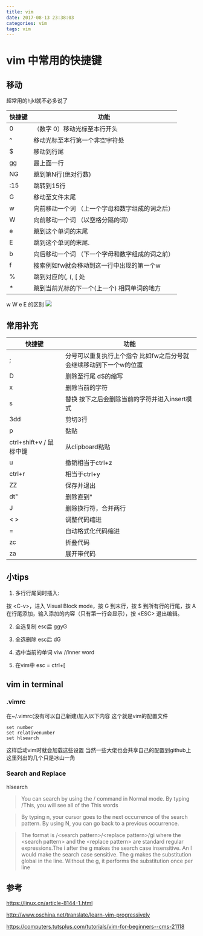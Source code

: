 ```yaml
---
title: vim
date: 2017-08-13 23:38:03
categories: vim
tags: vim
---
```

# vim 中常用的快捷键

<!--more-->

## 移动

超常用的hjkl就不必多说了

| 快捷键 | 功能                                            |
| ------ | ----------------------------------------------- |
| 0      | （数字 0）移动光标至本行开头                    |
| ^      | 移动光标至本行第一个非空字符处                  |
| $      | 移动到行尾                                      |
| gg     | 最上面一行                                      |
| NG     | 跳到第N行(绝对行数)                             |
| :15    | 跳转到15行                                      |
| G      | 移动至文件末尾                                  |
| w      | 向前移动一个词 （上一个字母和数字组成的词之后） |
| W      | 向前移动一个词 （以空格分隔的词）               |
| e      | 跳到这个单词的末尾                              |
| E      | 跳到这个单词的末尾.                             |
| b      | 向后移动一个词 （下一个字母和数字组成的词之前） |
| f      | 搜索例如fw就会移动到这一行中出现的第一个w       |
| %      | 跳到对应的(, (, [ 处                            |
| *      | 跳到当前光标的下一个(上一个) 相同单词的地方     |

w W e E 的区别
![](http://ou7k0sem6.bkt.clouddn.com/vim01.jpg)

## 常用补充
| 快捷键                  | 功能                                                               |
| ----------------------- | ------------------------------------------------------------------ |
| ;                       | 分号可以重复执行上个指令 比如fw之后分号就会继续移动到下一个w的位置 |
| D                       | 删除至行尾 d$的缩写                                                |
| x                       | 删除当前的字符                                                     |
| s                       | 替换 按下之后会删除当前的字符并进入insert模式                      |
| 3dd                     | 剪切3行                                                            |
| p                       | 黏贴                                                               |
| ctrl+shift+v / 鼠标中键 | 从clipboard粘贴                                                    |
| u                       | 撤销相当于ctrl+z                                                   |
| ctrl+r                  | 相当于ctrl+y                                                       |
| ZZ                      | 保存并退出                                                         |
| dt"                     | 删除直到"                                                          |
| J                       | 删除换行符，合并两行                                               |
| \< \>                   | 调整代码缩进                                                       |
| =                       | 自动格式化代码缩进                                                 |
| zc                      | 折叠代码                                                           |
| za                      | 展开带代码                                                         |


## 小tips
1. 多行行尾同时插入:

按 \<C-v\>，进入 Visual Block mode，按 G 到末行，按 $ 到所有行的行尾，按 A 在行尾添加，输入添加的内容（只有第一行会显示），按 \<ESC\> 退出编辑。

2. 全选复制
esc后 ggyG

3. 全选删除
esc后 dG

4. 选中当前的单词
 viw    //inner word

5. 在vim中
 esc = ctrl+[

## vim in terminal

### .vimrc
在~/.vimrc(没有可以自己新建)加入以下内容
这个就是vim的配置文件
```
set number
set relativenumber
set hlsearch
```
这样启动vim时就会加载这些设置 当然一些大佬也会共享自己的配置到github上
这里列出的几个只是冰山一角

### Search and Replace
hlsearch
> You can search by using the / command in Normal mode. By typing /This, you will see all of the This words

> By typing n, your cursor goes to the next occurrence of the search pattern. By using N, you can go back to a previous occurrence.

> The format is /\<search pattern\>/\<replace pattern\>/gi where the \<search pattern> and the \<replace pattern\> are standard regular expressions.The i after the g makes the search case insensitive. An I would make the search case sensitive. The g makes the substitution global in the line. Without the g, it performs the substitution once per line

## 参考
https://linux.cn/article-8144-1.html

http://www.oschina.net/translate/learn-vim-progressively

https://computers.tutsplus.com/tutorials/vim-for-beginners--cms-21118
